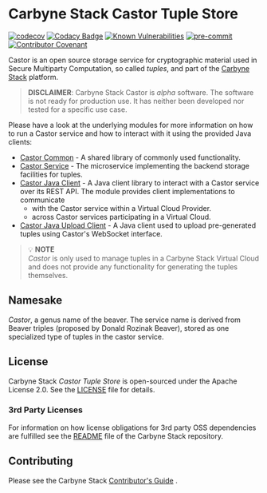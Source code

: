 # Carbyne Stack Castor Tuple Store

[![codecov](https://codecov.io/gh/carbynestack/castor/branch/master/graph/badge.svg?token=JWqyS02Uok)](https://codecov.io/gh/carbynestack/castor)
[![Codacy Badge](https://app.codacy.com/project/badge/Grade/b13366556ed545189445c9107d7fded7)](https://www.codacy.com?utm_source=github.com&utm_medium=referral&utm_content=carbynestack/castor&utm_campaign=Badge_Grade)
[![Known Vulnerabilities](https://snyk.io/test/github/carbynestack/castor/badge.svg)](https://snyk.io/test/github/carbynestack/castor)
[![pre-commit](https://img.shields.io/badge/pre--commit-enabled-brightgreen?logo=pre-commit&logoColor=white)](https://github.com/pre-commit/pre-commit)
[![Contributor Covenant](https://img.shields.io/badge/Contributor%20Covenant-2.1-4baaaa.svg)](CODE_OF_CONDUCT.md)

Castor is an open source storage service for cryptographic material used in
Secure Multiparty Computation, so called _tuples_, and part of the
[Carbyne Stack](https://github.com/carbynestack) platform.

> **DISCLAIMER**: Carbyne Stack Castor is *alpha* software. The software is not
> ready for production use. It has neither been developed nor tested for a
> specific use case.

Please have a look at the underlying modules for more information on how to run
a Castor service and how to interact with it using the provided Java clients:

- [Castor Common](castor-common) - A shared library of commonly used
  functionality.
- [Castor Service](castor-service) - The microservice implementing the backend
  storage facilities for tuples.
- [Castor Java Client](castor-java-client) - A Java client library to interact
  with a Castor service over its REST API. The module provides client
  implementations to communicate
  - with the Castor service within a Virtual Cloud Provider.
  - across Castor services participating in a Virtual Cloud.
- [Castor Java Upload Client](castor-upload-java-client) - A Java client used to
  upload pre-generated tuples using Castor's WebSocket interface.

> :bulb: **NOTE**\
> _Castor_ is only used to manage tuples in a Carbyne Stack
> Virtual Cloud and does not provide any functionality for generating the tuples
> themselves.

## Namesake

_Castor_, a genus name of the beaver. The service name is derived from Beaver
triples (proposed by Donald Rozinak Beaver), stored as one specialized type of
tuples in the castor service.

## License

Carbyne Stack *Castor Tuple Store* is open-sourced under the Apache License 2.0.
See the [LICENSE](LICENSE) file for details.

### 3rd Party Licenses

For information on how license obligations for 3rd party OSS dependencies are
fulfilled see the [README](https://github.com/carbynestack/carbynestack) file of
the Carbyne Stack repository.

## Contributing

Please see the Carbyne Stack
[Contributor's Guide](https://github.com/carbynestack/carbynestack/blob/master/CONTRIBUTING.md)
.
